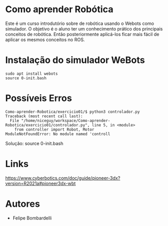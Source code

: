 # Como aprender Robótica

Este é um curso introdutório sobre de robótica usando o Webots como simulador. O
objetivo é o aluno ter um conhecimento prático dos principais conceitos de robótica.
Então posteriormente aplicá-los ficar mais fácil de aplicar os mesmos conceitos no
ROS.

# Instalação do simulador WeBots

```
sudo apt install webots
source 0-init.bash
```

# Possíveis Erros

```
Como-aprender-Robotica/exercicio01/$ python3 controlador.py
Traceback (most recent call last):
  File "/home/niceguy/workspace/Como-aprender-Robotica/exercicio01/controlador.py", line 5, in <module>
    from controller import Robot, Motor
ModuleNotFoundError: No module named 'controll
```
Solução: source 0-init.bash


# Links

https://www.cyberbotics.com/doc/guide/pioneer-3dx?version=R2021a#pioneer3dx-wbt

# Autores
- Felipe Bombardelli

